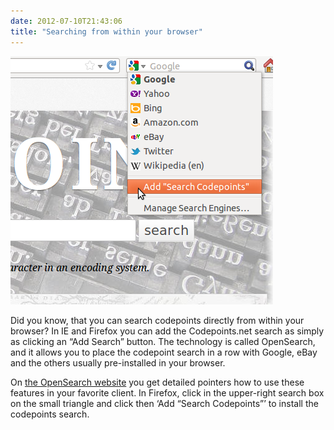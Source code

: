```yaml
---
date: 2012-07-10T21:43:06
title: "Searching from within your browser"
---
```


![a screenshot of the search engine selection dropdown in firefox](img/tumblr_m6ys0ajaoZ1r08iii.png)

Did you know, that you can search codepoints directly from within your
browser? In IE and Firefox you can add the Codepoints.net search as simply as
clicking an “Add Search” button. The technology is called OpenSearch, and it
allows you to place the codepoint search in a row with Google, eBay and the
others usually pre-installed in your browser.

On [the OpenSearch
website](http://www.opensearch.org/Community/OpenSearch_search_clients) you get
detailed pointers how to use these features in your favorite client. In
Firefox, click in the upper-right search box on the small triangle and click
then ‘Add “Search Codepoints”’ to install the codepoints search.
